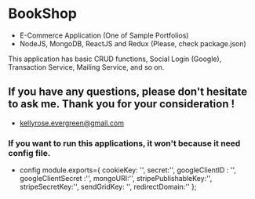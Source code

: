 # BookShop 
- E-Commerce Application (One of Sample Portfolios)
- NodeJS, MongoDB, ReactJS and Redux (Please, check package.json)

This application has basic CRUD functions, Social Login (Google), Transaction Service, Mailing Service, and so on.


## If you have any questions, please don't hesitate to ask me. Thank you for your consideration !
- kellyrose.evergreen@gmail.com


### If you want to run this applications, it won't because it need config file.
- config
module.exports={
    cookieKey: '',
    secret:'',
    googleClientID : '',
    googleClientSecret :'',
    mongoURI:'',
    stripePublishableKey:'',
    stripeSecretKey:'',
    sendGridKey: '',
    redirectDomain:''
};

